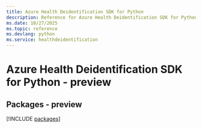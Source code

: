 ```yaml
---
title: Azure Health Deidentification SDK for Python
description: Reference for Azure Health Deidentification SDK for Python
ms.date: 10/27/2025
ms.topic: reference
ms.devlang: python
ms.service: healthdeidentification
---
```

# Azure Health Deidentification SDK for Python - preview
## Packages - preview
[!INCLUDE [packages](health-deidentification-index.md)]
